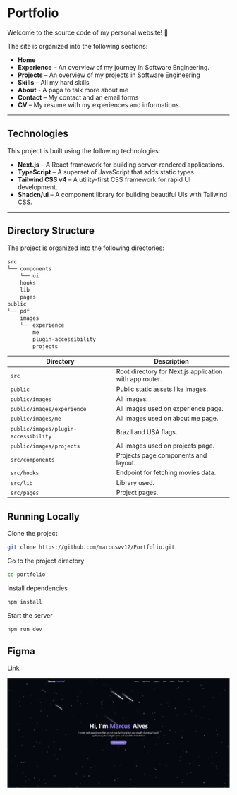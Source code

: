# Portfolio
Welcome to the source code of my personal website! 👋

The site is organized into the following sections:

- **Home**
- **Experience** – An overview of my  journey in Software Engineering.
- **Projects** – An overview of my  projects in Software Engineering
- **Skills** – All my hard skills
- **About** - A paga to talk more about me
- **Contact** – My contact and an email forms
- **CV** – My resume with my experiences and informations.

---

## Technologies

This project is built using the following technologies:

- **Next.js** – A React framework for building server-rendered applications.
- **TypeScript** – A superset of JavaScript that adds static types.
- **Tailwind CSS v4** – A utility-first CSS framework for rapid UI development.
- **Shadcn/ui** – A component library for building beautiful UIs with Tailwind CSS.

---

## Directory Structure

The project is organized into the following directories:

```text
src
└── components
    └── ui
    hooks
    lib
    pages
public
└── pdf
    images
    └── experience
        me
        plugin-accessibility
        projects
```

| Directory                                 | Description                                             |
| ------------------------------------------| ------------------------------------------------------- |
| `src`                                     | Root directory for Next.js application with app router. |
| `public`                                  | Public static assets like images.                       |
| `public/images  `                         | All images.                                             |
| `public/images/experience  `              | All images used on experience page.                     |
| `public/images/me  `                      | All images used on about me page.                       |
| `public/images/plugin-accessibility  `    | Brazil and USA flags.                                   |
| `public/images/projects  `                | All images used on projects page.                       |
| `src/components`                          | Projects page components and layout.                    |
| `src/hooks`                               | Endpoint for fetching movies data.                      |
| `src/lib`                                 | Library used.                                           |
| `src/pages`                               | Project pages.                                          |

## Running Locally

Clone the project

```bash
git clone https://github.com/marcusvv12/Portfolio.git
```

Go to the project directory

```bash
cd portfolio
```

Install dependencies

```bash
npm install
```

Start the server

```bash
npm run dev
```

## Figma 

[Link](https://www.figma.com/design/hxdLXylaiFGKaBiwyy54g8/Porfolio?node-id=0-1&t=Wvsfhmm3QbLnjsnK-1)

![alt text](image-1.png)